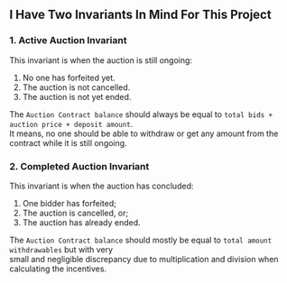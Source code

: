 ## I Have Two Invariants In Mind For This Project

### 1. Active Auction Invariant
This invariant is when the auction is still ongoing:
1. No one has forfeited yet.
2. The auction is not cancelled.
3. The auction is not yet ended.

The `Auction Contract balance` should always be equal to `total bids + auction price + deposit amount`.
<br>
It means, no one should be able to withdraw or get any amount from the contract while it is still ongoing.

### 2. Completed Auction Invariant
This invariant is when the auction has concluded:
1. One bidder has forfeited;
2. The auction is cancelled, or;
3. The auction has already ended.

The `Auction Contract balance` should mostly be equal to `total amount withdrawables` but with very 
<br>
small and negligible discrepancy due to multiplication and division when calculating the incentives.

